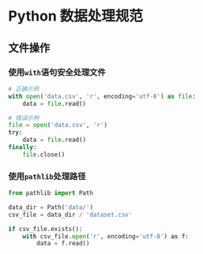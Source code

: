# Python 数据处理规范

## 文件操作

### 使用`with`语句安全处理文件
```python
# 正确示例
with open('data.csv', 'r', encoding='utf-8') as file:
    data = file.read()

# 错误示例
file = open('data.csv', 'r')
try:
    data = file.read()
finally:
    file.close()
```

### 使用`pathlib`处理路径
```python
from pathlib import Path

data_dir = Path('data/')
csv_file = data_dir / 'dataset.csv'

if csv_file.exists():
    with csv_file.open('r', encoding='utf-8') as f:
        data = f.read()
```
